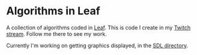 # Algorithms in Leaf

A collection of algorithms coded in [Leaf](http://leaflang.org). This is code I create in my [Twitch stream](https://www.twitch.tv/mortoray). Follow me there to see my work.

Currently I'm working on getting graphics displayed, in the [SDL directory](https://github.com/mortoray/leaf-algorithms/tree/master/sdl).

